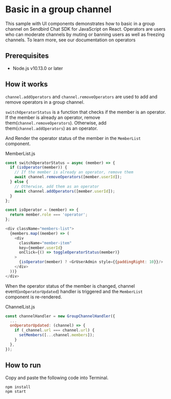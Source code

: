 # Basic in a group channel

This sample with UI components demonstrates how to basic in a group channel on Sendbird Chat SDK for JavaScript on React.
Operators are users who can moderate channels by muting or banning users as well as freezing channels. To learn more, see our documentation on operators

## Prerequisites

+ Node.js v10.13.0 or later

## How it works

`channel.addOperators` and `channel.removeOperators` are used to add and remove operators in a group channel. 

`switchOperatorStatus` is a function that checks if the member is an operator.
If the member is already an operator, remove them(`channel.removeOperators`). Otherwise, add them(`channel.addOperators`) as an operator.

And Render the operator status of the member in the `MemberList` component.

MemberList.js
```javascript
const switchOperatorStatus = async (member) => {
  if (isOperator(member)) {
    // If the member is already an operator, remove them
    await channel.removeOperators([member.userId]);
  } else {
    // Otherwise, add them as an operator
    await channel.addOperators([member.userId]);
  }
};

const isOperator = (member) => {
  return member.role === 'operator';
};

<div className="members-list">
  {members.map((member) => (
    <div
      className="member-item"
      key={member.userId}
      onClick={() => toggleOperatorStatus(member)}
    >
      {isOperator(member) ? <GrUserAdmin style={{paddingRight: 10}}/> : ''} {member.nickname}({member.userId})
    </div>
  ))}
</div>
```

When the operator status of the member is changed, channel event(`onOperatorUpdated`) handler is triggered and the `MemberList` component is re-rendered.

ChannelList.js
```javascript
const channelHandler = new GroupChannelHandler({
  ...
  onOperatorUpdated: (channel) => {
    if (_channel.url === channel.url) {
      setMembers([...channel.members]);
    }
  },
});
```

## How to run
Copy and paste the following code into Terminal.

``` bash
npm install
npm start
```
